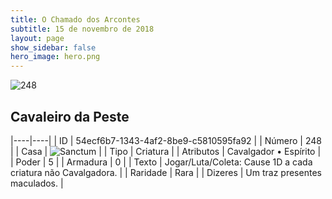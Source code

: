 ```yaml
---
title: O Chamado dos Arcontes
subtitle: 15 de novembro de 2018
layout: page
show_sidebar: false
hero_image: hero.png
---
```


![248](https://cdn.keyforgegame.com/media/card_front/pt/341_248_RQV5MQVG4FWV_pt.png)

## Cavaleiro da Peste

|----|----|
| ID | 54ecf6b7-1343-4af2-8be9-c5810595fa92 |
| Número | 248 |
| Casa | ![Sanctum](https://archonarcana.com/images/thumb/c/c7/Sanctum.png/22px-Sanctum.png "Santuário") |
| Tipo | Criatura |
| Atributos | Cavalgador • Espírito |
| Poder | 5 |
| Armadura | 0 |
| Texto | Jogar/Luta/Coleta: Cause 1D a cada criatura não Cavalgadora. |
| Raridade | Rara |
| Dizeres | Um traz presentes maculados. |
